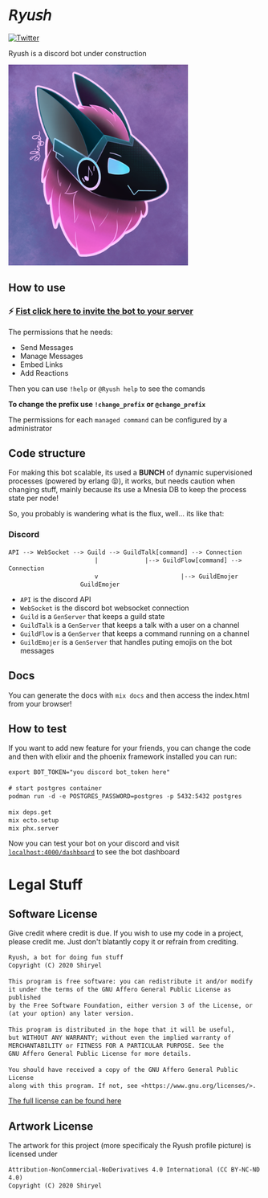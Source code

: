 # 𝘙𝘺𝘶𝘴𝘩
[![Twitter](https://img.shields.io/twitter/follow/shiryel_.svg?style=social)](https://twitter.com/shiryel_)

Ryush is a discord bot under construction

<img src="assets/ryush.png" alt="Ryush profile pic" height="400">

## How to use

### ⚡ [Fist click here to invite the bot to your server](https://discord.com/api/oauth2/authorize?client_id=764685221756796959&permissions=26688&scope=bot)

The permissions that he needs:
- Send Messages
- Manage Messages
- Embed Links
- Add Reactions

Then you can use `!help` or `@Ryush help` to see the comands

**To change the prefix use `!change_prefix` or `@change_prefix`**

The permissions for each `managed command` can be configured by a administrator

## Code structure

For making this bot scalable, its used a **BUNCH** of dynamic supervisioned processes (powered by erlang 😝), it works, but needs caution when changing stuff, mainly because its use a Mnesia DB to keep the process state per node!

So, you probably is wandering what is the flux, well... its like that:

### Discord

``` 
API --> WebSocket --> Guild --> GuildTalk[command] --> Connection
                        |             |--> GuildFlow[command] --> Connection
                        v                       |--> GuildEmojer 
                    GuildEmojer
```

- `API` is the discord API
- `WebSocket` is the discord bot websocket connection
- `Guild` is a `GenServer` that keeps a guild state
- `GuildTalk` is a `GenServer` that keeps a talk with a user on a channel
- `GuildFlow` is a `GenServer` that keeps a command running on a channel
- `GuildEmojer` is a `GenServer` that handles puting emojis on the bot messages

## Docs

You can generate the docs with `mix docs` and then access the index.html from your browser!

## How to test

If you want to add new feature for your friends, you can change the code and then with elixir and the phoenix framework installed you can run:
```
export BOT_TOKEN="you discord bot_token here"

# start postgres container
podman run -d -e POSTGRES_PASSWORD=postgres -p 5432:5432 postgres

mix deps.get
mix ecto.setup
mix phx.server
```

Now you can test your bot on your discord and visit [`localhost:4000/dashboard`](http://localhost:4000/dashboard) to see the bot dashboard

# Legal Stuff

## Software License

Give credit where credit is due. If you wish to use my code in a project, please credit me. 
Just don't blatantly copy it or refrain from crediting.

    Ryush, a bot for doing fun stuff
    Copyright (C) 2020 Shiryel

    This program is free software: you can redistribute it and/or modify
    it under the terms of the GNU Affero General Public License as published
    by the Free Software Foundation, either version 3 of the License, or
    (at your option) any later version.

    This program is distributed in the hope that it will be useful,
    but WITHOUT ANY WARRANTY; without even the implied warranty of
    MERCHANTABILITY or FITNESS FOR A PARTICULAR PURPOSE. See the
    GNU Affero General Public License for more details.

    You should have received a copy of the GNU Affero General Public License
    along with this program. If not, see <https://www.gnu.org/licenses/>.

[The full license can be found here](https://github.com/shiryel/ryush-bot/blob/master/LICENSE)

## Artwork License

The artwork for this project (more specificaly the Ryush profile picture) is licensed under 

    Attribution-NonCommercial-NoDerivatives 4.0 International (CC BY-NC-ND 4.0)
    Copyright (C) 2020 Shiryel
